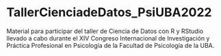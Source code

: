 # TallerCienciadeDatos_PsiUBA2022
Material para participar del taller de Ciencia de Datos con R y RStudio llevado a cabo durante el XIV Congreso Internacional de Investigación y Práctica Profesional en Psicología de la Facultad de Psicología de la UBA.  
